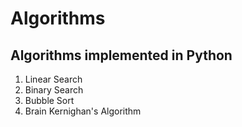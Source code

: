 # Algorithms

## Algorithms implemented in Python

1. Linear Search
2. Binary Search
3. Bubble Sort
4. Brain Kernighan's Algorithm
